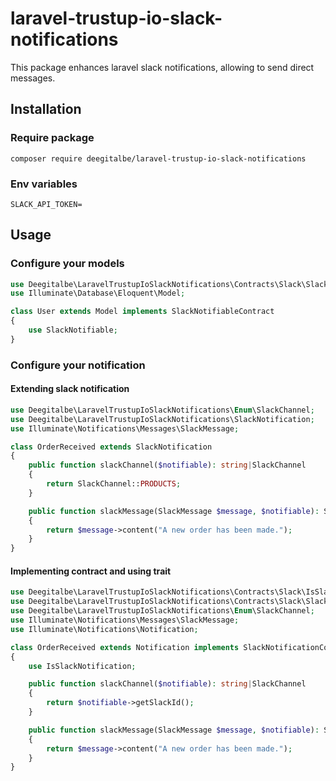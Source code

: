 # laravel-trustup-io-slack-notifications

This package enhances laravel slack notifications, allowing to send direct messages.

## Installation

### Require package
```shell
composer require deegitalbe/laravel-trustup-io-slack-notifications
```

### Env variables
```shell
SLACK_API_TOKEN=
```

## Usage

### Configure your models
```php
use Deegitalbe\LaravelTrustupIoSlackNotifications\Contracts\Slack\SlackNotifiableContract;
use Illuminate\Database\Eloquent\Model;

class User extends Model implements SlackNotifiableContract
{
    use SlackNotifiable;
}
```

### Configure your notification

#### Extending slack notification
```php
use Deegitalbe\LaravelTrustupIoSlackNotifications\Enum\SlackChannel;
use Deegitalbe\LaravelTrustupIoSlackNotifications\SlackNotification;
use Illuminate\Notifications\Messages\SlackMessage;

class OrderReceived extends SlackNotification
{
    public function slackChannel($notifiable): string|SlackChannel
    {
        return SlackChannel::PRODUCTS;
    }

    public function slackMessage(SlackMessage $message, $notifiable): SlackMessage
    {
        return $message->content("A new order has been made.");
    }
}
```

#### Implementing contract and using trait
```php
use Deegitalbe\LaravelTrustupIoSlackNotifications\Contracts\Slack\IsSlackNotification;
use Deegitalbe\LaravelTrustupIoSlackNotifications\Contracts\Slack\SlackNotificationContract;
use Deegitalbe\LaravelTrustupIoSlackNotifications\Enum\SlackChannel;
use Illuminate\Notifications\Messages\SlackMessage;
use Illuminate\Notifications\Notification;

class OrderReceived extends Notification implements SlackNotificationContract
{
    use IsSlackNotification;

    public function slackChannel($notifiable): string|SlackChannel
    {
        return $notifiable->getSlackId();
    }

    public function slackMessage(SlackMessage $message, $notifiable): SlackMessage
    {
        return $message->content("A new order has been made.");
    }
}

```